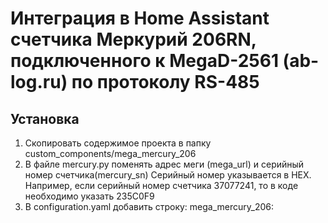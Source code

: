 # Интеграция в Home Assistant счетчика Меркурий 206RN, подключенного к  MegaD-2561 (ab-log.ru) по протоколу RS-485


## **Установка**
1. Скопировать содержимое проекта в папку custom_components/mega_mercury_206
2. В файле mercury.py поменять адрес меги (mega_url) и  серийный номер счетчика(mercury_sn)
Серийный номер указывается в HEX. Например, если серийный номер счетчика  37077241,  то в  коде необходимо указать 235C0F9
3. В configuration.yaml добавить строку:
mega_mercury_206:

